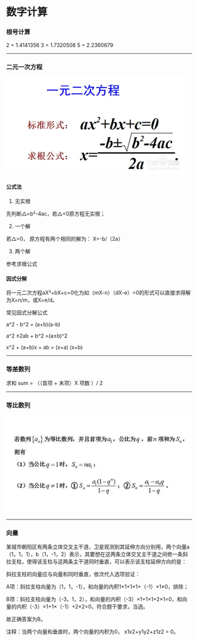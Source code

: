 # 数字计算


### 根号计算

2 = 1.4141356
3 = 1.7320508
5 = 2.2360679

------

### 二元一次方程


![](./pic/N&C1.png)

#### 公式法

1. 无实根

先判断△=b²-4ac，若△<0原方程无实根；

2. 一个解

若△=0， 原方程有两个相同的解为： X=-b/（2a）

3. 两个解

参考求根公式

#### 因式分解

将一元二次方程aX²+bX+c=0化为如（mX-n）（dX-e）=0的形式可以直接求得解为X=n/m，或X=e/d。

常见因式分解公式

a^2 - b^2 = (a+b)(a-b)

a^2 ±2ab + b^2 =(a±b)^2

x^2 + (a+b)x + ab = (x+a) (x+b)


-----

### 等差数列

求和
sum = （（首项 + 末项）X 项数 ）/ 2


------

### 等比数列

![](./pic/N&C2.png)


----

### 向量

某城市朝阳区有两条立体交叉主干道，卫星观测到其延伸方向分别用，两个向量a（1，1，1），b（1，-1，2）表示，其要想在这两条立体交叉主干道之间修一条斜拉支柱，使得该支柱与这两条主干道同时垂直，可以表示该支柱延伸方向的是：

斜拉支柱的向量应与向量和同时垂直，依次代入选项验证：

A项：斜拉支柱向量为（1，1，-1），和向量的内积1×1+1×1+（-1）×1≠0，排除；

B项：斜拉支柱向量为（-3，1，2），和向量的内积（-3）×1+1×1+2×1=0，和向量的内积（-3）×1+1×（-1）+2×2=0，符合题干要求，当选。

故正确答案为B。

注释：当两个向量和垂直时，两个向量的内积为0， x1x2+y1y2+z1z2 = 0。